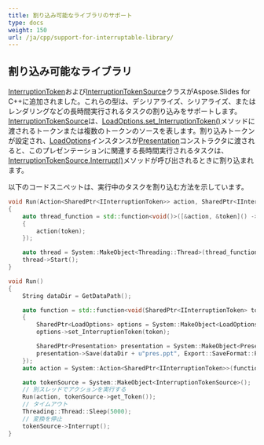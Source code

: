 ```yaml
---
title: 割り込み可能なライブラリのサポート
type: docs
weight: 150
url: /ja/cpp/support-for-interruptable-library/
---
```


## **割り込み可能なライブラリ**
[InterruptionToken](https://reference.aspose.com/slides/cpp/class/aspose.slides.interruption_token)および[InterruptionTokenSource](https://reference.aspose.com/slides/cpp/class/aspose.slides.interruption_token_source)クラスがAspose.Slides for C++に追加されました。これらの型は、デシリアライズ、シリアライズ、またはレンダリングなどの長時間実行されるタスクの割り込みをサポートします。[InterruptionTokenSource](https://reference.aspose.com/slides/cpp/class/aspose.slides.interruption_token_source)は、[LoadOptions.set_InterruptionToken()](https://reference.aspose.com/slides/cpp/class/aspose.slides.load_options#a9caea79d46cd939505687fdf634530a5)メソッドに渡されるトークンまたは複数のトークンのソースを表します。割り込みトークンが設定され、[LoadOptions](https://reference.aspose.com/slides/cpp/class/aspose.slides.load_options)インスタンスが[Presentation](https://reference.aspose.com/slides/cpp/class/aspose.slides.presentation)コンストラクタに渡されると、このプレゼンテーションに関連する長時間実行されるタスクは、[InterruptionTokenSource.Interrupt()](https://reference.aspose.com/slides/cpp/class/aspose.slides.interruption_token_source#a98ba5fd8badce28a63b5d30a2cfa1e83)メソッドが呼び出されるときに割り込まれます。

以下のコードスニペットは、実行中のタスクを割り込む方法を示しています。

``` cpp
void Run(Action<SharedPtr<IInterruptionToken>> action, SharedPtr<IInterruptionToken> token)
{
    auto thread_function = std::function<void()>([&action, &token]() -> void
    {
        action(token);
    });

    auto thread = System::MakeObject<Threading::Thread>(thread_function);
    thread->Start();
}

void Run()
{
    String dataDir = GetDataPath();

    auto function = std::function<void(SharedPtr<IInterruptionToken> token)> ([&dataDir](SharedPtr<IInterruptionToken> token) -> void
    {
        SharedPtr<LoadOptions> options = System::MakeObject<LoadOptions>();
        options->set_InterruptionToken(token);

        SharedPtr<Presentation> presentation = System::MakeObject<Presentation>(dataDir + u"pres.pptx", options);
        presentation->Save(dataDir + u"pres.ppt", Export::SaveFormat::Ppt);
    });
    auto action = System::Action<SharedPtr<IInterruptionToken>>(function);

    auto tokenSource = System::MakeObject<InterruptionTokenSource>();
    // 別スレッドでアクションを実行する
    Run(action, tokenSource->get_Token());
    // タイムアウト
    Threading::Thread::Sleep(5000);
    // 変換を停止
    tokenSource->Interrupt();
}
```